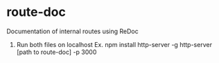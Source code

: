 # route-doc
Documentation of internal routes using ReDoc

1. Run both files on localhost
   Ex. npm install http-server -g
       http-server [path to route-doc] -p 3000

